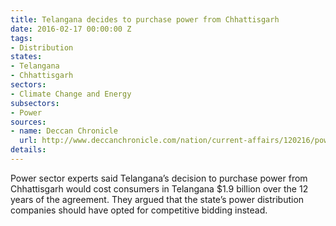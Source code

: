```yaml
---
title: Telangana decides to purchase power from Chhattisgarh
date: 2016-02-17 00:00:00 Z
tags:
- Distribution
states:
- Telangana
- Chhattisgarh
sectors:
- Climate Change and Energy
subsectors:
- Power
sources:
- name: Deccan Chronicle
  url: http://www.deccanchronicle.com/nation/current-affairs/120216/power-deal-with-chhattisgarh-to-cost-telangana-more-1-050-crore.html
details: 
---
```


Power sector experts said Telangana’s decision to purchase power from Chhattisgarh would cost consumers in Telangana $1.9 billion over the 12 years of the agreement. They argued that the state’s power distribution companies should have opted for competitive bidding instead.
